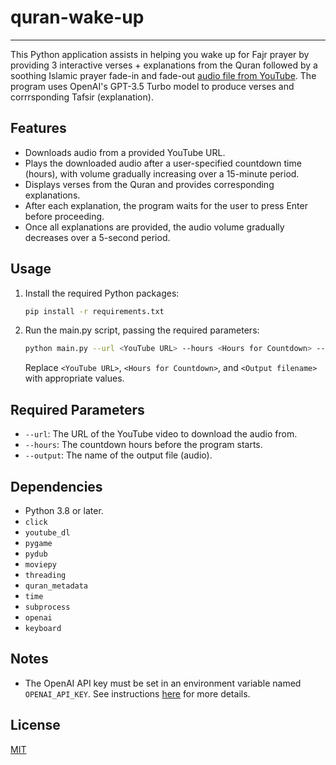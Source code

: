 # quran-wake-up

---

This Python application assists in helping you wake up for Fajr prayer by providing 3 interactive verses + explanations from the Quran followed by a soothing Islamic prayer fade-in and fade-out [audio file from YouTube](https://www.youtube.com/watch?v=zlOKoHk9W0I). The program uses OpenAI's GPT-3.5 Turbo model to produce verses and corrrsponding Tafsir (explanation).

## Features

- Downloads audio from a provided YouTube URL.
- Plays the downloaded audio after a user-specified countdown time (hours), with volume gradually increasing over a 15-minute period.
- Displays verses from the Quran and provides corresponding explanations.
- After each explanation, the program waits for the user to press Enter before proceeding.
- Once all explanations are provided, the audio volume gradually decreases over a 5-second period.

## Usage

1. Install the required Python packages:
    ```bash
    pip install -r requirements.txt
    ```
2. Run the main.py script, passing the required parameters:
    ```bash
    python main.py --url <YouTube URL> --hours <Hours for Countdown> --output <Output filename>
    ```
    Replace `<YouTube URL>`, `<Hours for Countdown>`, and `<Output filename>` with appropriate values.

## Required Parameters

- `--url`: The URL of the YouTube video to download the audio from.
- `--hours`: The countdown hours before the program starts.
- `--output`: The name of the output file (audio).

## Dependencies

- Python 3.8 or later.
- `click`
- `youtube_dl`
- `pygame`
- `pydub`
- `moviepy`
- `threading`
- `quran_metadata`
- `time`
- `subprocess`
- `openai`
- `keyboard`

## Notes

- The OpenAI API key must be set in an environment variable named `OPENAI_API_KEY`. See instructions [here](https://www.google.com/url?sa=t&rct=j&q=&esrc=s&source=web&cd=&cad=rja&uact=8&ved=2ahUKEwistt_z6Pb-AhXYFlkFHWN4DOwQFnoECBIQAw&url=https%3A%2F%2Fwww.immersivelimit.com%2Ftutorials%2Fadding-your-openai-api-key-to-system-environment-variables&usg=AOvVaw1gmVeeQmPOcDRJvPQNXdI6) for more details.

## License

[MIT](https://choosealicense.com/licenses/mit/)
